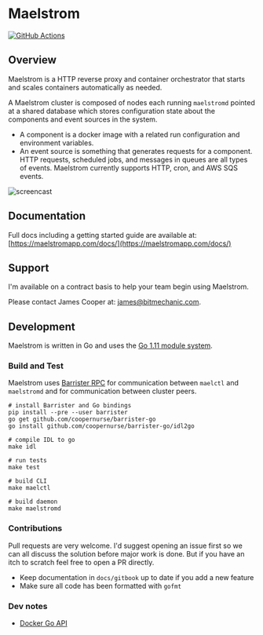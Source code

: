 # Maelstrom

[![GitHub Actions](https://github.com/coopernurse/maelstrom/workflows/test/badge.svg)](https://github.com/coopernurse/maelstrom/actions)

## Overview

Maelstrom is a HTTP reverse proxy and container orchestrator that starts and scales containers
automatically as needed.

A Maelstrom cluster is composed of nodes each running `maelstromd` pointed at a shared database which
stores configuration state about the components and event sources in the system.

* A component is a docker image with a related run configuration and environment variables.
* An event source is something that generates requests for a component. HTTP requests, scheduled jobs, and 
  messages in queues are all types of events.  Maelstrom currently supports HTTP, cron, and AWS SQS events.

![screencast](https://maelstromapp.com/images/demo_screencast.svg)
  
## Documentation

Full docs including a getting started guide are available at:
[https://maelstromapp.com/docs/](https://maelstromapp.com/docs/)

## Support

I'm available on a contract basis to help your team begin using Maelstrom.

Please contact James Cooper at: james@bitmechanic.com.

## Development

Maelstrom is written in Go and uses the [Go 1.11 module system](https://github.com/golang/go/wiki/Modules).

### Build and Test

Maelstrom uses [Barrister RPC](http://barrister.bitmechanic.com/) for communication between `maelctl` and `maelstromd` 
and for communication between cluster peers.

```
# install Barrister and Go bindings
pip install --pre --user barrister
go get github.com/coopernurse/barrister-go
go install github.com/coopernurse/barrister-go/idl2go

# compile IDL to go
make idl
```

```
# run tests
make test

# build CLI
make maelctl

# build daemon
make maelstromd
```

### Contributions

Pull requests are very welcome. I'd suggest opening an issue first so we can all discuss the
solution before major work is done. But if you have an itch to scratch feel free to open a PR
directly.

* Keep documentation in `docs/gitbook` up to date if you add a new feature
* Make sure all code has been formatted with `gofmt`

### Dev notes

* [Docker Go API](https://docs.docker.com/develop/sdk/examples/#list-and-manage-containers)
